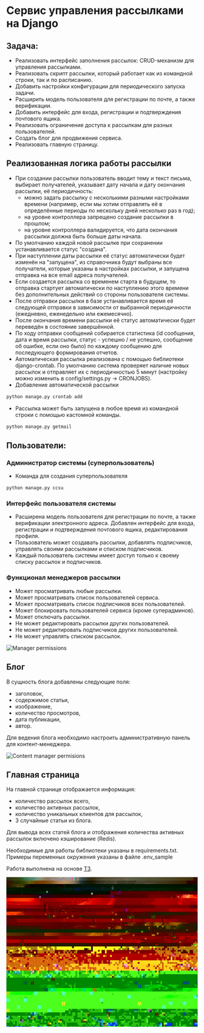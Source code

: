 # Сервис управления рассылками на Django
## Задача:
- Реализовать интерфейс заполнения рассылок: CRUD-механизм для управления рассылками.
- Реализовать скрипт рассылки, который работает как из командной строки, так и по расписанию.
- Добавить настройки конфигурации для периодического запуска задачи.
- Расширить модель пользователя для регистрации по почте, а также верификации.
- Добавить интерфейс для входа, регистрации и подтверждения почтового ящика.
- Реализовать ограничение доступа к рассылкам для разных пользователей.
- Создать блог для продвижения сервиса.
- Реализовать главную страницу.

## Реализованная логика работы рассылки
- При создании рассылки пользователь вводит тему и текст письма, выбирает получателей, указывает дату начала и дату окончания рассылки, её периодичность:
    - можно задать рассылку с несколькими разными настройками времени (например, если мы хотим отправлять её в определённые периоды по нескольку дней несколько раз в год);
    - на уровне контроллера запрещено создание рассылки в прошлом;
    - на уровне контроллера валидируется, что дата окончания рассылки должна быть больше даты начала.
- По умолчанию каждой новой рассылке при сохранении устанавливается статус "создана".
- При наступлении даты рассылки её статус автоматически будет изменён на "запущена", из справочника будут выбраны все получатели, которые указаны в настройках рассылки, 
и запущена отправка на все email адреса получателей.
- Если создается рассылка со временем старта в будущем, то отправка стартует автоматически по наступлению этого времени без дополнительных 
действий со стороны пользователя системы.
- После отправки рассылки в базе устанавливается время её следующей отправки в зависимости от выбранной периодичности (ежедневно, еженедельно или ежемесячно).
- После окончания времени рассылки её статус автоматически будет переведён в состояние завершённой.
- По ходу отправки сообщений собирается статистика (id сообщения, дата и время рассылки, 
статус - успешно / не успешно, сообщение об ошибке, если оно было)
по каждому сообщению для последующего формирования отчетов.
- Автоматическая рассылка реализована с помощью библиотеки django-crontab. По умолчанию система проверяет наличие новых рассылок и отправляет их с периодичностью 5 минут (настройку можно изменить в config/settings.py -> CRONJOBS).
- Добавление автоматической рассылки
```python
python manage.py crontab add
```
- Рассылка может быть запущена в любое время из командной строки с помощью кастомной команды.
```python
python manage.py getmail
```

## Пользователи:
### Администратор системы (суперпользователь)
- Команда для создания суперпользователя
```python
python manage.py ccsu
```
### Интерфейс пользователя системы
- Расширена модель пользователя для регистрации по почте, а также верификации электронного адреса. Добавлен интерфейс для входа, регистрации и подтверждения почтового ящика, редактирования профиля.
- Пользователь может создавать рассылки, добавлять подписчиков, управлять своими рассылками и списком подписчиков.
- Каждый пользователь системы имеет доступ только к своему списку рассылок и подписчиков.
### Функционал менеджеров рассылки
- Может просматривать любые рассылки.
- Может просматривать список пользователей сервиса.
- Может просматривать список подписчиков всех пользователей.
- Может блокировать пользователей сервиса (кроме суперадминов). 
- Может отключать рассылки. 
- Не может редактировать рассылки других пользователей.
- Не может редактировать подписчиков других пользователей.
- Не может управлять списком рассылок.

![Manager permissions](static/img/manager_perms.png)
## Блог
В сущность блога добавлены следующие поля:
- заголовок,
- содержимое статьи,
- изображение,
- количество просмотров,
- дата публикации,
- автор.

Для ведения блога необходимо настроить административную панель для контент-менеджера.

![Content manager permisions](static/img/content-manager-perms.png)

## Главная страница
На главной странице отображается информация:
- количество рассылок всего,
- количество активных рассылок,
- количество уникальных клиентов для рассылок,
- 3 случайные статьи из блога.

Для вывода всех статей блога и отображения количества активных рассылок включено кэширование (Redis).

Необходимые для работы библиотеки указаны в requirements.txt. Примеры переменных окружения указаны в файле .env_sample

Работа выполнена на основе [ТЗ](https://my.sky.pro/student-cabinet/stream-module/10981/course-final-work/materials).

![Дефолтный котик](static/img/article_default_img.jpg "Дефолтный котик в шоке")


